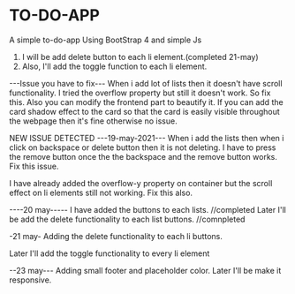 # TO-DO-APP
A simple to-do-app 
Using BootStrap 4 and simple Js

1. I will be add delete button to each li element.(completed 21-may)
2. Also, I'll add the toggle function to each li element.

---Issue you have to fix---
 When i add lot of lists then it doesn't have scroll functionality. I tried the overflow property but still it doesn't work. So fix this.
 Also you can modify the frontend part to beautify it. If you can add the card shadow effect to the card so that the card is easily visible throughout the webpage then 
 it's fine otherwise no issue. 



NEW ISSUE DETECTED ---19-may-2021---
    When i add the lists then when i click on backspace or delete button then it is not deleting. I have to press the remove button once the  the backspace and the remove button works. Fix this issue.

I have already added the overflow-y property on container but the scroll effect on li elements still not working. Fix this also.



----20 may-----
I have added the buttons to each lists. //completed
Later I'll be add the delete functionality to each list buttons. //comnpleted

-21 may-
Adding the delete functionality to each li buttons.

Later I'll add the toggle functionality to every li element

--23 may---
Adding small footer and placeholder color.
Later I'll be make it responsive.